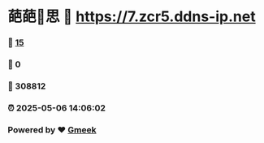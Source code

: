 # 葩葩🔭思 :link: https://7.zcr5.ddns-ip.net 
### :page_facing_up: [15](https://7.zcr5.ddns-ip.net/tag.html) 
### :speech_balloon: 0 
### :hibiscus: 308812 
### :alarm_clock: 2025-05-06 14:06:02 
### Powered by :heart: [Gmeek](https://github.com/Meekdai/Gmeek)

